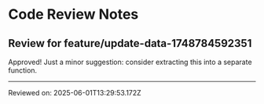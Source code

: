 # Code Review Notes

## Review for feature/update-data-1748784592351

Approved! Just a minor suggestion: consider extracting this into a separate function.

---
Reviewed on: 2025-06-01T13:29:53.172Z